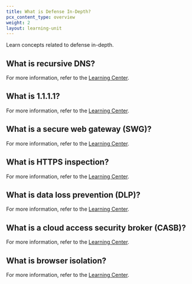 ```yaml
---
title: What is Defense In-Depth?
pcx_content_type: overview
weight: 2
layout: learning-unit
---
```


Learn concepts related to defense in-depth.

## What is recursive DNS?

For more information, refer to the [Learning Center](https://www.cloudflare.com/learning/dns/what-is-recursive-dns/).

## What is 1.1.1.1?

For more information, refer to the [Learning Center](https://www.cloudflare.com/learning/dns/what-is-1.1.1.1/).

## What is a secure web gateway (SWG)?

For more information, refer to the [Learning Center](https://www.cloudflare.com/learning/access-management/what-is-a-secure-web-gateway/).

## What is HTTPS inspection?

For more information, refer to the [Learning Center](https://www.cloudflare.com/learning/security/what-is-https-inspection/).

## What is data loss prevention (DLP)?

For more information, refer to the [Learning Center](https://www.cloudflare.com/learning/access-management/what-is-dlp/).

## What is a cloud access security broker (CASB)?

For more information, refer to the [Learning Center](https://www.cloudflare.com/learning/access-management/what-is-a-casb/).

## What is browser isolation?

For more information, refer to the [Learning Center](https://www.cloudflare.com/learning/access-management/what-is-browser-isolation/).
